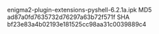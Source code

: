 enigma2-plugin-extensions-pyshell-6.2.1a.ipk
MD5 ad87a0fd7635732d76297a63b72f571f
SHA bf23e83a4b02193e181525cc98aa31c0039889c4

